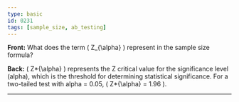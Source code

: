 ```yaml
---
type: basic
id: 0231
tags: [sample_size, ab_testing]
---
```


**Front:** What does the term \( Z\_{\alpha} \) represent in the sample size formula?

**Back:** \( Z*{\alpha} \) represents the Z critical value for the significance level (alpha), which is the threshold for determining statistical significance. For a two-tailed test with alpha = 0.05, \( Z*{\alpha} = 1.96 \).

---
